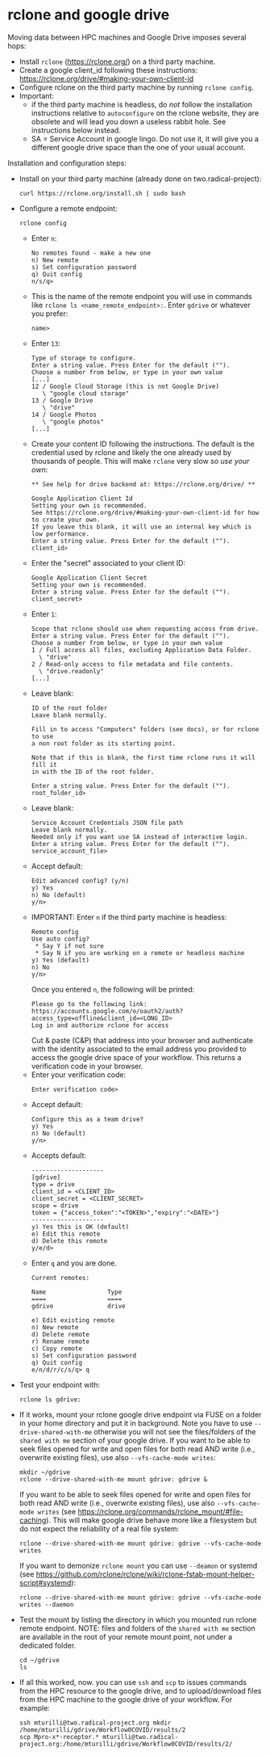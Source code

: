 # rclone and google drive

Moving data between HPC machines and Google Drive imposes several hops:
* Install `rclone` (https://rclone.org/) on a third party machine.
* Create a google client_id following these instructions: https://rclone.org/drive/#making-your-own-client-id
* Configure rclone on the third party machine by running `rclone config`.
* Important: 
  * if the third party machine is headless, do *not* follow the installation instructions relative to `autoconfigure` on the rclone website, they are obsolete and will lead you down a useless rabbit hole. See instructions below instead.
  * SA = Service Account in google lingo. Do not use it, it will give you a different google drive space than the one of your usual account. 

Installation and configuration steps:
* Install on your third party machine (already done on two.radical-project):
  ```
  curl https://rclone.org/install.sh | sudo bash
  ```
* Configure a remote endpoint:
  ```
  rclone config
  ```
  * Enter `n`:
    ```
    No remotes found - make a new one
    n) New remote
    s) Set configuration password
    q) Quit config
    n/s/q>
    ```
  * This is the name of the remote endpoint you will use in commands like `rclone ls <name_remote_endpoint>:`. Enter `gdrive` or whatever you prefer:
    ```
    name>
    ```
  * Enter `13`:
    ```
    Type of storage to configure.
    Enter a string value. Press Enter for the default ("").
    Choose a number from below, or type in your own value
    [...]
    12 / Google Cloud Storage (this is not Google Drive)
       \ "google cloud storage"
    13 / Google Drive
       \ "drive"
    14 / Google Photos
       \ "google photos"
    [...]
    ```
  * Create your content ID following the instructions. The default is the credential used by rclone and likely the one already used by thousands of people. This will make `rclone` very slow so *use your own*:
    ```
    ** See help for drive backend at: https://rclone.org/drive/ **
    
    Google Application Client Id
    Setting your own is recommended.
    See https://rclone.org/drive/#making-your-own-client-id for how to create your own.
    If you leave this blank, it will use an internal key which is low performance.
    Enter a string value. Press Enter for the default ("").
    client_id>
    ```
  * Enter the "secret" associated to your client ID:
    ```
    Google Application Client Secret
    Setting your own is recommended.
    Enter a string value. Press Enter for the default ("").
    client_secret>
    ```
  * Enter `1`:
    ```
    Scope that rclone should use when requesting access from drive.
    Enter a string value. Press Enter for the default ("").
    Choose a number from below, or type in your own value
    1 / Full access all files, excluding Application Data Folder.
      \ "drive"
    2 / Read-only access to file metadata and file contents.
      \ "drive.readonly"
    [...]
    ```
  * Leave blank:
    ```
    ID of the root folder
    Leave blank normally.
    
    Fill in to access "Computers" folders (see docs), or for rclone to use
    a non root folder as its starting point.
    
    Note that if this is blank, the first time rclone runs it will fill it
    in with the ID of the root folder.
    
    Enter a string value. Press Enter for the default ("").
    root_folder_id> 
    ```
  * Leave blank:
    ```
    Service Account Credentials JSON file path 
    Leave blank normally.
    Needed only if you want use SA instead of interactive login.
    Enter a string value. Press Enter for the default ("").
    service_account_file>
    ```
  * Accept default:
    ```
    Edit advanced config? (y/n)
    y) Yes
    n) No (default)
    y/n> 
    ```
  * IMPORTANT: Enter `n` if the third party machine is headless:
    ```
    Remote config
    Use auto config?
     * Say Y if not sure
     * Say N if you are working on a remote or headless machine
    y) Yes (default)
    n) No
    y/n>
    ```
    Once you entered `n`, the following will be printed:
    ```
    Please go to the following link: https://accounts.google.com/o/oauth2/auth?access_type=offline&client_id=<LONG_ID>
    Log in and authorize rclone for access
    ```
    Cut & paste (C&P) that address into your browser and authenticate with the identity associated to the email address you provided to access the google drive space of your workflow. This returns a verification code in your browser.
  * Enter your verification code:
    ```
    Enter verification code> 
    ```
  * Accept default:
    ```
    Configure this as a team drive?
    y) Yes
    n) No (default)
    y/n>
    ```
  * Accepts default:
    ```
    --------------------
    [gdrive]
    type = drive
    client_id = <CLIENT_ID>
    client_secret = <CLIENT_SECRET>
    scope = drive
    token = {"access_token":"<TOKEN>","expiry":"<DATE>"}
    --------------------
    y) Yes this is OK (default)
    e) Edit this remote
    d) Delete this remote
    y/e/d>
    ```
  * Enter `q` and you are done.
    ```
    Current remotes:

    Name                 Type
    ====                 ====
    gdrive               drive
    
    e) Edit existing remote
    n) New remote
    d) Delete remote
    r) Rename remote
    c) Copy remote
    s) Set configuration password
    q) Quit config
    e/n/d/r/c/s/q> q
    ```
* Test your endpoint with:
  ```
  rclone ls gdrive:
  ```
* If it works, mount your rclone google drive endpoint via FUSE on a folder in your home directory and put it in background. Note you have to use `--drive-shared-with-me` otherwise you will not see the files/folders of the `shared with me` section of your google drive. If you want to be able to seek files opened for write and open files for both read AND write (i.e., overwrite existing files), use also `--vfs-cache-mode writes`:
  ```
  mkdir ~/gdrive
  rclone --drive-shared-with-me mount gdrive: gdrive &
  ```
  If you want to be able to seek files opened for write and open files for both read AND write (i.e., overwrite existing files), use also `--vfs-cache-mode writes` (see https://rclone.org/commands/rclone_mount/#file-caching). This will make google drive behave more like a filesystem but do not expect the reliability of a real file system:
  ```
  rclone --drive-shared-with-me mount gdrive: gdrive --vfs-cache-mode writes
  ```
  If you want to demonize `rclone mount` you can use `--deamon` or systemd (see https://github.com/rclone/rclone/wiki/rclone-fstab-mount-helper-script#systemd):
  ```
  rclone --drive-shared-with-me mount gdrive: gdrive --vfs-cache-mode writes --daemon
  ```
* Test the mount by listing the directory in which you mounted run rclone remote endpoint. NOTE: files and folders of the `shared with me` section are available in the root of your remote mount point, not under a dedicated folder.
  ```
  cd ~/gdrive
  ls 
  ```
* If all this worked, now. you can use `ssh` and `scp` to issues commands from the HPC resource to the google drive, and to upload/download files from the HPC machine to the google drive of your workflow. For example:
  ```
  ssh mturilli@two.radical-project.org mkdir /home/mturilli/gdrive/Workflow0COVID/results/2
  scp Mpro-x*-receptor.* mturilli@two.radical-project.org:/home/mturilli/gdrive/Workflow0COVID/results/2/
  ```

